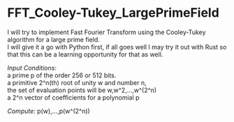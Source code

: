 # FFT_Cooley-Tukey_LargePrimeField

I will try to implement Fast Fourier Transform using the Cooley-Tukey algorithm for a large prime field. <br>
I will give it a go with Python first, if all goes well I may try it out with Rust so that this can be a
learning opportunity for that as well.


*Input Conditions:* <br>
    a prime p of the order 256 or 512 bits. <br>
    a primitive 2^n(th) root of unity w and number n, <br>
    the set of evaluation points will be w,w^2,...,w^(2^n) <br>
    a 2^n vector of coefficients for a polynomial p <br>
    
*Compute:* p(w),...,p(w^(2^n))
